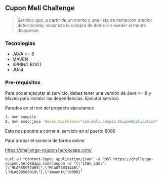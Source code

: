 ## Cupon Meli Challenge

> Servicio que, a partir de un monto y una lista de items(con precio) determinada, maximiza la compra de items sin exeder el monto disponible.

### Tecnologias

* JAVA >= 8
* MAVEN
* SPRING BOOT
* JUnit

### Pre-requisitos
Para poder ejecutar el servicio, debes tener una versión de Java >= 8 y Maven para instalar las dependencias.
Ejecutar servicio

Parados en el root del proyecto ejecutamos

```sh
1. mvn compile
2. mvn exec:java -Dexec.mainClass="com.meli.coupon.CouponApplication"
```

Esto nos pondra a correr el servicio en el puerto 8080

Para probar el servicio de forma online

https://challenge-coupon.herokuapp.com/
```curl
curl -H "Content-Type: application/json" -X POST https://challenge-coupon.herokuapp.com/coupon -d "{\"item_ids\":[\"MLA635957485\",\"MLA821631446\", \"MLA898568819\"],\"amount\":6000}"
```
